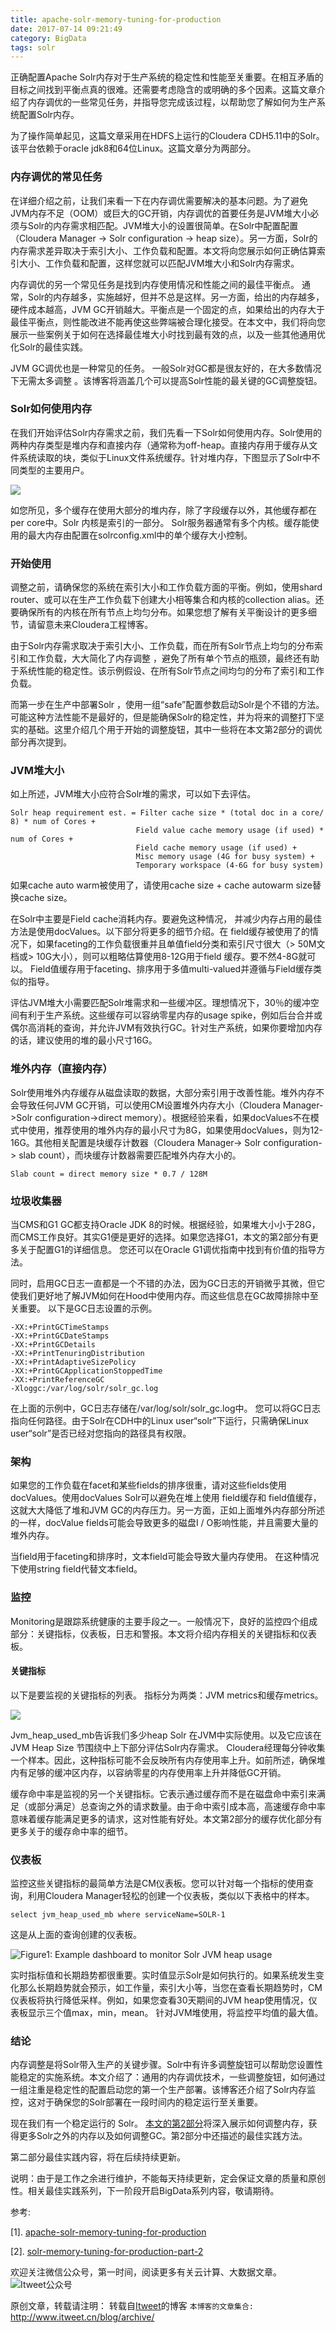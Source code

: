 ```yaml
---
title: apache-solr-memory-tuning-for-production
date: 2017-07-14 09:21:49
category: BigData
tags: solr
---
```

正确配置Apache Solr内存对于生产系统的稳定性和性能至关重要。在相互矛盾的目标之间找到平衡点真的很难。还需要考虑隐含的或明确的多个因素。这篇文章介绍了内存调优的一些常见任务，并指导您完成该过程，以帮助您了解如何为生产系统配置Solr内存。

为了操作简单起见，这篇文章采用在HDFS上运行的Cloudera CDH5.11中的Solr。 该平台依赖于oracle jdk8和64位Linux。这篇文章分为两部分。

### 内存调优的常见任务

在详细介绍之前，让我们来看一下在内存调优需要解决的基本问题。为了避免JVM内存不足（OOM）或巨大的GC开销，内存调优的首要任务是JVM堆大小必须与Solr的内存需求相匹配。JVM堆大小的设置很简单。在Solr中配置配置（Cloudera Manager -> Solr configuration -> heap size）。另一方面，Solr的内存需求差异取决于索引大小、工作负载和配置。本文将向您展示如何正确估算索引大小、工作负载和配置，这样您就可以匹配JVM堆大小和Solr内存需求。

内存调优的另一个常见任务是找到内存使用情况和性能之间的最佳平衡点。 通常，Solr的内存越多，实施越好，但并不总是这样。另一方面，给出的内存越多，硬件成本越高，JVM GC开销越大。平衡点是一个固定的点，如果给出的内存大于最佳平衡点，则性能改进不能再使这些弊端被合理化接受。在本文中，我们将向您展示一些案例关于如何在选择最佳堆大小时找到最有效的点，以及一些其他通用优化Solr的最佳实践。

JVM GC调优也是一种常见的任务。 一般Solr对GC都是很友好的，在大多数情况下无需太多调整 。该博客将涵盖几个可以提高Solr性能的最关键的GC调整旋钮。

### Solr如何使用内存

在我们开始评估Solr内存需求之前，我们先看一下Solr如何使用内存。Solr使用的两种内存类型是堆内存和直接内存（通常称为off-heap。直接内存用于缓存从文件系统读取的块，类似于Linux文件系统缓存。针对堆内存，下图显示了Solr中不同类型的主要用户。

![](https://github.com/itweet/labs/raw/master/BigData/img/Cloudera_diagram_Solr_server_heap.png)

如您所见，多个缓存在使用大部分的堆内存，除了字段缓存以外，其他缓存都在per core中。Solr 内核是索引的一部分。 Solr服务器通常有多个内核。缓存能使用的最大内存由配置在solrconfig.xml中的单个缓存大小控制。

### 开始使用

调整之前，请确保您的系统在索引大小和工作负载方面的平衡。例如，使用shard router、或可以在生产工作负载下创建大小相等集合和内核的collection alias。还要确保所有的内核在所有节点上均匀分布。如果您想了解有关平衡设计的更多细节，请留意未来Cloudera工程博客。

由于Solr内存需求取决于索引大小、工作负载，而在所有Solr节点上均匀的分布索引和工作负载，大大简化了内存调整 ，避免了所有单个节点的瓶颈，最终还有助于系统性能的稳定性。该示例假设、在所有Solr节点之间均匀的分布了索引和工作负载。

而第一步在生产中部署Solr ，使用一组“safe”配置参数启动Solr是个不错的方法。可能这种方法性能不是最好的，但是能确保Solr的稳定性，并为将来的调整打下坚实的基础。这里介绍几个用于开始的调整旋钮，其中一些将在本文第2部分的调优部分再次提到。

### JVM堆大小

如上所述，JVM堆大小应符合Solr堆的需求，可以如下去评估。

```
Solr heap requirement est. = Filter cache size * (total doc in a core/ 8) * num of Cores +
                            Field value cache memory usage (if used) * num of Cores +
                            Field cache memory usage (if used) +
                            Misc memory usage (4G for busy system) +
                            Temporary workspace (4-6G for busy system)
```

如果cache auto warm被使用了，请使用cache size + cache autowarm size替换cache size。

在Solr中主要是Field cache消耗内存。要避免这种情况， 并减少内存占用的最佳方法是使用docValues。以下部分将更多的细节介绍。在 field缓存被使用了的情况下，如果faceting的工作负载很重并且单值field分类和索引尺寸很大（> 50M文档或> 10G大小），则可以粗略估算使用8-12G用于field 缓存。要不然4-8G就可以。 Field值缓存用于faceting、排序用于多值multi-valued并遵循与Field缓存类似的指导。

评估JVM堆大小需要匹配Solr堆需求和一些缓冲区。理想情况下，30％的缓冲空间有利于生产系统。这些缓存可以容纳零星内存的usage spike，例如后台合并或偶尔高消耗的查询，并允许JVM有效执行GC。针对生产系统，如果你要增加内存的话，建议使用的堆的最小尺寸16G。

### 堆外内存（直接内存）

Solr使用堆外内存缓存从磁盘读取的数据，大部分索引用于改善性能。堆外内存不会导致任何JVM GC开销，可以使用CM设置堆外内存大小（Cloudera Manager->Solr configuration->direct memory）。根据经验来看，如果docValues不在模式中使用，推荐使用的堆外内存的最小尺寸为8G，如果使用docValues，则为12-16G。其他相关配置是块缓存计数器（Cloudera Manager-> Solr configuration-> slab count），而块缓存计数器需要匹配堆外内存大小的。

```
Slab count = direct memory size * 0.7 / 128M
```

### 垃圾收集器

当CMS和G1 GC都支持Oracle JDK 8的时候。根据经验，如果堆大小小于28G，而CMS工作良好。其实G1便是更好的选择。如果您选择G1，本文的第2部分有更多关于配置G1的详细信息。 您还可以在Oracle G1调优指南中找到有价值的指导方法。

同时，启用GC日志一直都是一个不错的办法，因为GC日志的开销微乎其微，但它使我们更好地了解JVM如何在Hood中使用内存。而这些信息在GC故障排除中至关重要。 以下是GC日志设置的示例。

```
-XX:+PrintGCTimeStamps 
-XX:+PrintGCDateStamps 
-XX:+PrintGCDetails 
-XX:+PrintTenuringDistribution 
-XX:+PrintAdaptiveSizePolicy 
-XX:+PrintGCApplicationStoppedTime 
-XX:+PrintReferenceGC 
-Xloggc:/var/log/solr/solr_gc.log
```

在上面的示例中，GC日志存储在/var/log/solr/solr_gc.log中。 您可以将GC日志指向任何路径。由于Solr在CDH中的Linux user“solr”下运行，只需确保Linux user“solr”是否已经对您指向的路径具有权限。

### 架构

如果您的工作负载在facet和某些fields的排序很重，请对这些fields使用docValues。使用docValues Solr可以避免在堆上使用 field缓存和 field值缓存，这就大大降低了堆和JVM GC的内存压力。另一方面，正如上面堆外内存部分所述的一样，docValue fields可能会导致更多的磁盘I / O影响性能，并且需要大量的堆外内存。

当field用于faceting和排序时，文本field可能会导致大量内存使用。 在这种情况下使用string field代替文本field。

### 监控

Monitoring是跟踪系统健康的主要手段之一。一般情况下，良好的监控四个组成部分：关键指标，仪表板，日志和警报。本文将介绍内存相关的关键指标和仪表板。

#### 关键指标

以下是要监视的关键指标的列表。 指标分为两类：JVM metrics和缓存metrics。

![](https://github.com/itweet/labs/raw/master/BigData/img/jvm_metric.png)

Jvm_heap_used_mb告诉我们多少heap Solr 在JVM中实际使用。以及它应该在JVM Heap Size 节围绕中上下部分评估Solr内存需求。 Cloudera经理每分钟收集一个样本。因此，这种指标可能不会反映所有内存使用率上升。如前所述，确保堆内有足够的缓冲区内存，以容纳零星的内存使用率上升并降低GC开销。

缓存命中率是监视的另一个关键指标。它表示通过缓存而不是在磁盘命中索引来满足（或部分满足）总查询之外的请求数量。由于命中索引成本高，高速缓存命中率意味着缓存能满足更多的请求，这对性能有好处。本文第2部分的缓存优化部分有更多关于的缓存命中率的细节。

### 仪表板

监控这些关键指标的最简单方法是CM仪表板。您可以针对每一个指标的使用查询，利用Cloudera Manager轻松的创建一个仪表板，类似以下表格中的样本。

```
select jvm_heap_used_mb where serviceName=SOLR-1
```

这是从上面的查询创建的仪表板。

![Figure1: Example dashboard to monitor Solr JVM heap usage](https://github.com/itweet/labs/raw/master/BigData/img/Example-dashboard.png)

实时指标值和长期趋势都很重要。实时值显示Solr是如何执行的。如果系统发生变化那么长期趋势就会预示，如工作量，索引大小等，当您在查看长期趋势时，CM仪表板将执行降低采样。例如，如果您查看30天期间的JVM heap使用情况，仪表板显示三个值max，min，mean。 针对JVM堆使用，将监控平均值的最大值。

### 结论

内存调整是将Solr带入生产的关键步骤。Solr中有许多调整旋钮可以帮助您设置性能稳定的实施系统。本文介绍了：通用的内存调优技术，一些调整旋钮，如何通过一组注重是稳定性的配置启动您的第一个生产部署。该博客还介绍了Solr内存监控，这对于确保您的Solr部署在一段时间内的稳定运行至关重要。

现在我们有一个稳定运行的 Solr。 [本文的第2部分](http://blog.cloudera.com/blog/2017/06/solr-memory-tuning-for-production-part-2/)将深入展示如何调整内存，获得更多Solr之外的内存以及如何调整GC。第2部分中还描述的最佳实践方法。

第二部分最佳实践内容，将在后续持续更新。

说明：由于是工作之余进行维护，不能每天持续更新，定会保证文章的质量和原创性。相关最佳实践系列，下一阶段开启BigData系列内容，敬请期待。

参考: 

[1]. [apache-solr-memory-tuning-for-production](https://blog.cloudera.com/blog/2017/06/apache-solr-memory-tuning-for-production)

[2]. [solr-memory-tuning-for-production-part-2](http://blog.cloudera.com/blog/2017/06/solr-memory-tuning-for-production-part-2/)

欢迎关注微信公众号，第一时间，阅读更多有关云计算、大数据文章。
![Itweet公众号](https://github.com/itweet/labs/raw/master/common/img/weixin_public.gif)

原创文章，转载请注明： 转载自[Itweet](http://www.itweet.cn)的博客
`本博客的文章集合:` http://www.itweet.cn/blog/archive/